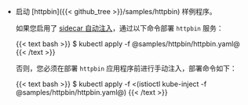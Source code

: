 ---
---
*   启动 [httpbin]\({{< github_tree >}}/samples/httpbin) 样例程序。

    如果您启用了 [sidecar 自动注入](/zh/docs/setup/additional-setup/sidecar-injection/#automatic-sidecar-injection)，通过以下命令部署 `httpbin` 服务：

    {{< text bash >}}
    $ kubectl apply -f @samples/httpbin/httpbin.yaml@
    {{< /text >}}

    否则，您必须在部署 `httpbin` 应用程序前进行手动注入，部署命令如下：

    {{< text bash >}}
    $ kubectl apply -f <(istioctl kube-inject -f @samples/httpbin/httpbin.yaml@)
    {{< /text >}}
